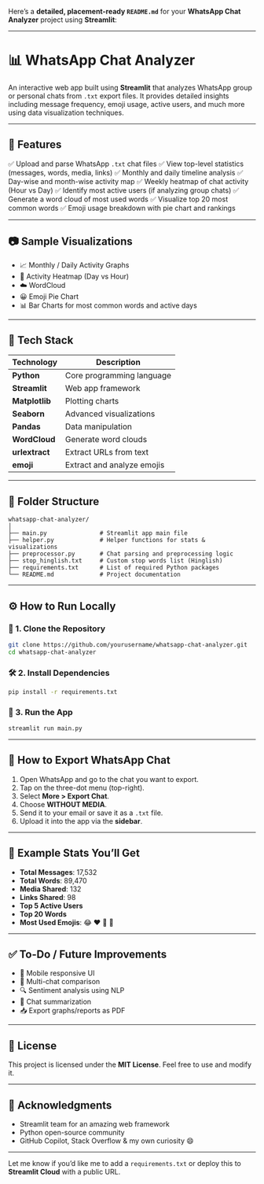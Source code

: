 Here’s a **detailed, placement-ready `README.md`** for your **WhatsApp Chat Analyzer** project using **Streamlit**:

---

# 📊 WhatsApp Chat Analyzer

An interactive web app built using **Streamlit** that analyzes WhatsApp group or personal chats from `.txt` export files. It provides detailed insights including message frequency, emoji usage, active users, and much more using data visualization techniques.

---

## 📌 Features

✅ Upload and parse WhatsApp `.txt` chat files
✅ View top-level statistics (messages, words, media, links)
✅ Monthly and daily timeline analysis
✅ Day-wise and month-wise activity map
✅ Weekly heatmap of chat activity (Hour vs Day)
✅ Identify most active users (if analyzing group chats)
✅ Generate a word cloud of most used words
✅ Visualize top 20 most common words
✅ Emoji usage breakdown with pie chart and rankings

---

## 📷 Sample Visualizations

* 📈 Monthly / Daily Activity Graphs
* 📅 Activity Heatmap (Day vs Hour)
* ☁️ WordCloud
* 😀 Emoji Pie Chart
* 📊 Bar Charts for most common words and active days

---

## 🔧 Tech Stack

| Technology     | Description                |
| -------------- | -------------------------- |
| **Python**     | Core programming language  |
| **Streamlit**  | Web app framework          |
| **Matplotlib** | Plotting charts            |
| **Seaborn**    | Advanced visualizations    |
| **Pandas**     | Data manipulation          |
| **WordCloud**  | Generate word clouds       |
| **urlextract** | Extract URLs from text     |
| **emoji**      | Extract and analyze emojis |

---

## 📂 Folder Structure

```plaintext
whatsapp-chat-analyzer/
│
├── main.py               # Streamlit app main file
├── helper.py             # Helper functions for stats & visualizations
├── preprocessor.py       # Chat parsing and preprocessing logic
├── stop_hinglish.txt     # Custom stop words list (Hinglish)
├── requirements.txt      # List of required Python packages
└── README.md             # Project documentation
```

---

## ⚙️ How to Run Locally

### 🔁 1. Clone the Repository

```bash
git clone https://github.com/yourusername/whatsapp-chat-analyzer.git
cd whatsapp-chat-analyzer
```

### 🛠 2. Install Dependencies

```bash
pip install -r requirements.txt
```

### 🚀 3. Run the App

```bash
streamlit run main.py
```

---

## 📁 How to Export WhatsApp Chat

1. Open WhatsApp and go to the chat you want to export.
2. Tap on the three-dot menu (top-right).
3. Select **More > Export Chat**.
4. Choose **WITHOUT MEDIA**.
5. Send it to your email or save it as a `.txt` file.
6. Upload it into the app via the **sidebar**.

---

## 📌 Example Stats You’ll Get

* **Total Messages**: 17,532
* **Total Words**: 89,470
* **Media Shared**: 132
* **Links Shared**: 98
* **Top 5 Active Users**
* **Top 20 Words**
* **Most Used Emojis**: 😂 ❤️ 🙏 🤣

---

## ✅ To-Do / Future Improvements

* 📱 Mobile responsive UI
* 📁 Multi-chat comparison
* 🔍 Sentiment analysis using NLP
* 🧠 Chat summarization
* 📥 Export graphs/reports as PDF

---



## 📜 License

This project is licensed under the **MIT License**. Feel free to use and modify it.

---

## 🔗 Acknowledgments

* Streamlit team for an amazing web framework
* Python open-source community
* GitHub Copilot, Stack Overflow & my own curiosity 😄

---

Let me know if you’d like me to add a `requirements.txt` or deploy this to **Streamlit Cloud** with a public URL.
